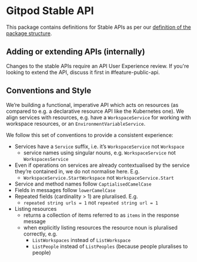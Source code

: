# Gitpod Stable API
This package contains definitions for Stable APIs as per our [definition of the package structure](../../README.md).

## Adding or extending APIs (internally)
Changes to the stable APIs require an API User Experience review. If you're looking to extend the API, discuss it first in #feature-public-api.

## Conventions and Style
We’re building a functional, imperative API which acts on resources (as compared to e.g. a declarative resource API like the Kubernetes one). We align services with resources, e.g. have a `WorkspaceService` for working with workspace resources, or an `EnvironmentVariableService`.

We follow this set of conventions to provide a consistent experience:

- Services have a `Service` suffix, i.e. it’s `WorkspaceService` not `Workspace`
    - service names using singular nouns, e.g. `WorkspaceService` not `WorkspacesService`
- Even if operations on services are already contextualised by the service they’re contained in, we do not normalise here. E.g.
    - `WorkspaceService.StartWorkspace` not `WorkspaceService.Start`
- Service and method names follow `CaptialisedCamelCase`
- Fields in messages follow `lowerCamelCase`
- Repeated fields (cardinality > 1) are pluralised. E.g.
    - `repeated string urls = 1` not `repeated string url = 1`
- Listing resources
    - returns a collection of items referred to as `items` in the response message
    - when explicitly listing resources the resource noun is pluralised correctly, e.g.
        - `ListWorkspaces` instead of `ListWorkspace`
        - `ListPeople` instead of `ListPeoples` (because people pluralises to people)
